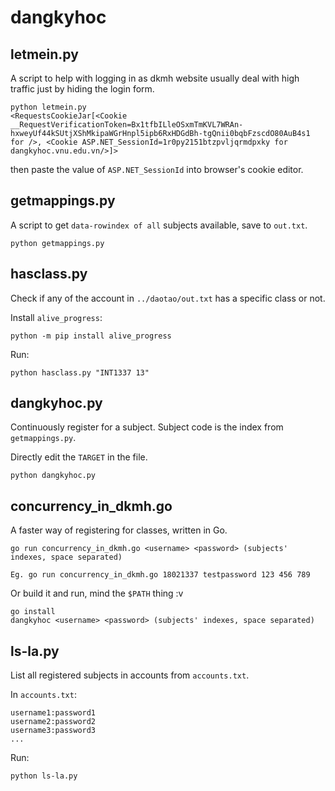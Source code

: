 # dangkyhoc

## letmein.py

A script to help with logging in as dkmh website usually deal with high traffic just by hiding the login form.

```
python letmein.py
<RequestsCookieJar[<Cookie __RequestVerificationToken=Bx1tfbILleOSxmTmKVL7WRAn-hxweyUf44kSUtjXShMkipaWGrHnpl5ipb6RxHDGdBh-tgQnii0bqbFzscdO80AuB4s1 for />, <Cookie ASP.NET_SessionId=1r0py2151btzpvljqrmdpxky for dangkyhoc.vnu.edu.vn/>]>
```

then paste the value of `ASP.NET_SessionId` into browser's cookie editor.

## getmappings.py

A script to get `data-rowindex of all` subjects available, save to `out.txt`.

```
python getmappings.py
```

## hasclass.py

Check if any of the account in `../daotao/out.txt` has a specific class or not.

Install `alive_progress`:

```
python -m pip install alive_progress
```

Run:

```
python hasclass.py "INT1337 13"
```

## dangkyhoc.py

Continuously register for a subject. Subject code is the index from `getmappings.py`.

Directly edit the `TARGET` in the file.

```
python dangkyhoc.py
```

## concurrency_in_dkmh.go

A faster way of registering for classes, written in Go.

```
go run concurrency_in_dkmh.go <username> <password> (subjects' indexes, space separated)

Eg. go run concurrency_in_dkmh.go 18021337 testpassword 123 456 789
```

Or build it and run, mind the `$PATH` thing :v

```
go install
dangkyhoc <username> <password> (subjects' indexes, space separated)
```

## ls-la.py

List all registered subjects in accounts from `accounts.txt`. 

In `accounts.txt`:

```
username1:password1
username2:password2
username3:password3
...
```

Run:

```
python ls-la.py
```

